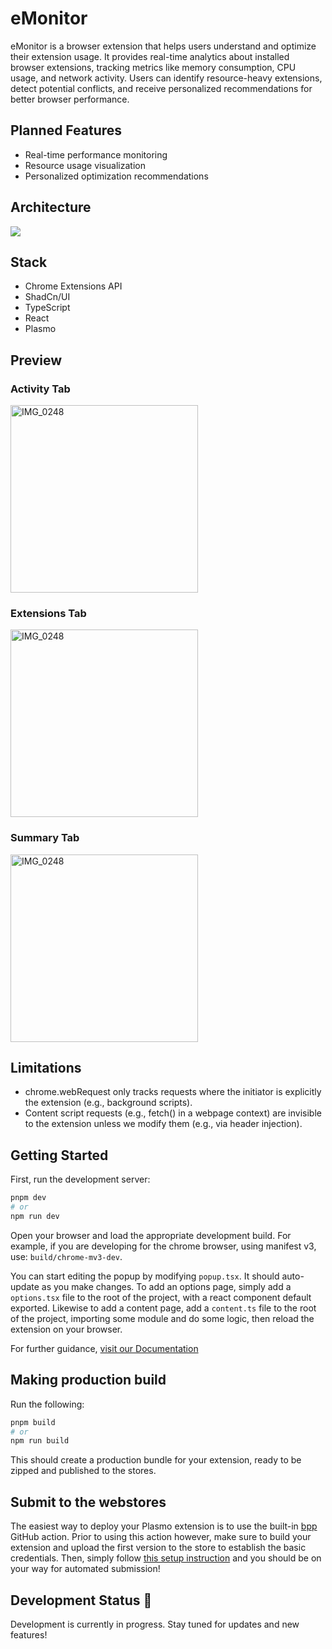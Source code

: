# eMonitor
eMonitor is a browser extension that helps users understand and optimize their extension usage. 
It provides real-time analytics about installed browser extensions, tracking metrics like memory consumption, CPU usage, and network activity. Users can identify resource-heavy extensions, detect potential conflicts, and receive personalized recommendations for better browser performance.

## Planned Features
* Real-time performance monitoring
* Resource usage visualization
* Personalized optimization recommendations

## Architecture
[![](https://mermaid.ink/img/pako:eNp9U01v2zAM_SuCznWH5hgMBdymhwBxYcTJCszOgbZZW4glZZLcLGj630fb8UeWYTqJenxPjxT1yTOdI5_z90ofsxKMY5tFohgtW6eFgUPJniDbF0bXKo8TPgYsQvMhMmRv2uzRJHzX8ZqVC4OZE1qxzdN4Oig-66oiXBtLigtw0J8Q40qnWcHzQxyAggIlKsf8cDnyv6fm22NWGi3xXg45NwKz-A1TtsZfNVr3b_YR0wv-F_s6UtrhQ_zy26GyTXkSHeRUQCsllHVQVdAWTltX2_b8gEYK2-Tb3a3cLH5Fd6QeMtMZ6EivBM3ZSkjhMGdOX3raYjjc31OYVtXpv86pjcy797oKbho0QLMRQpUnagwDPw7QGZFZ5heFwQKohTvmeY_sHNEW2QU-szCKwwqs1KwB6FUmzlofDWdsYjMBZ9KfJs26pPHNauXsmDTxNkzVdtlOky1TDSa_mqMwnLzZSpDgD4HHScJ6M7yCT2P4IdxpmjK5Low6ZysN-cX5dtlBgd-bhspzQiLbHmg4kHyvN_yOS5oDEDn9ts-GkHBX0rwmfE7bHMw-4Yn6ojyonY5OKuNzZ2q84_TdirIP6lZyIYCKlv3hAdRPrSl8h8ri1x-q8zUl?type=png)](https://mermaid.live/edit#pako:eNp9U01v2zAM_SuCznWH5hgMBdymhwBxYcTJCszOgbZZW4glZZLcLGj630fb8UeWYTqJenxPjxT1yTOdI5_z90ofsxKMY5tFohgtW6eFgUPJniDbF0bXKo8TPgYsQvMhMmRv2uzRJHzX8ZqVC4OZE1qxzdN4Oig-66oiXBtLigtw0J8Q40qnWcHzQxyAggIlKsf8cDnyv6fm22NWGi3xXg45NwKz-A1TtsZfNVr3b_YR0wv-F_s6UtrhQ_zy26GyTXkSHeRUQCsllHVQVdAWTltX2_b8gEYK2-Tb3a3cLH5Fd6QeMtMZ6EivBM3ZSkjhMGdOX3raYjjc31OYVtXpv86pjcy797oKbho0QLMRQpUnagwDPw7QGZFZ5heFwQKohTvmeY_sHNEW2QU-szCKwwqs1KwB6FUmzlofDWdsYjMBZ9KfJs26pPHNauXsmDTxNkzVdtlOky1TDSa_mqMwnLzZSpDgD4HHScJ6M7yCT2P4IdxpmjK5Low6ZysN-cX5dtlBgd-bhspzQiLbHmg4kHyvN_yOS5oDEDn9ts-GkHBX0rwmfE7bHMw-4Yn6ojyonY5OKuNzZ2q84_TdirIP6lZyIYCKlv3hAdRPrSl8h8ri1x-q8zUl)

## Stack
- Chrome Extensions API
- ShadCn/UI
- TypeScript
- React
- Plasmo

## Preview

### Activity Tab
<img src="https://github.com/user-attachments/assets/65c635c4-2c3c-45c1-b6c7-34d93e228e2c" alt="IMG_0248" width="300" />

### Extensions Tab
<img src="https://github.com/user-attachments/assets/59ce8e05-28e8-4b00-81e4-bda5cdde9153" alt="IMG_0248" width="300" />

### Summary Tab
<img src="https://github.com/user-attachments/assets/09581702-4065-475e-b5c3-cdd4be3a1167" alt="IMG_0248" width="300" />


## Limitations
- chrome.webRequest only tracks requests where the initiator is explicitly the extension (e.g., background scripts).
- Content script requests (e.g., fetch() in a webpage context) are invisible to the extension unless we modify them (e.g., via header injection).

## Getting Started

First, run the development server:

```bash
pnpm dev
# or
npm run dev
```

Open your browser and load the appropriate development build. For example, if you are developing for the chrome browser, using manifest v3, use: `build/chrome-mv3-dev`.

You can start editing the popup by modifying `popup.tsx`. It should auto-update as you make changes. To add an options page, simply add a `options.tsx` file to the root of the project, with a react component default exported. Likewise to add a content page, add a `content.ts` file to the root of the project, importing some module and do some logic, then reload the extension on your browser.

For further guidance, [visit our Documentation](https://docs.plasmo.com/)

## Making production build

Run the following:

```bash
pnpm build
# or
npm run build
```

This should create a production bundle for your extension, ready to be zipped and published to the stores.

## Submit to the webstores

The easiest way to deploy your Plasmo extension is to use the built-in [bpp](https://bpp.browser.market) GitHub action. Prior to using this action however, make sure to build your extension and upload the first version to the store to establish the basic credentials. Then, simply follow [this setup instruction](https://docs.plasmo.com/framework/workflows/submit) and you should be on your way for automated submission!


## Development Status 🚧

Development is currently in progress. Stay tuned for updates and new features!
